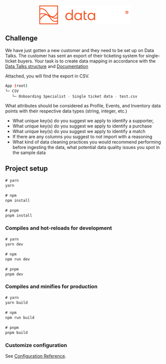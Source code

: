 <p align="center">
  <a href="https://data-talks.vercel.app/" target="_blank" rel="noopener noreferrer">
    <img width="300" src="public/data_talks.png" alt="Simplesign logo">
  </a>
</p>

## Challenge

We have just gotten a new customer and they need to be set up on Data Talks. The customer has sent an export of their ticketing system for single-ticket buyers. Your task is to create data mapping in accordance with the [Data Talks structure](https://www.datatalks.se/documentation/data-points/) and [Documentation ](https://www.datatalks.se/documentation/api-reference/)

Attached, you will find the export in CSV.

```bash
App (root)
└─ CSV
   └─ Onboarding Specialist - Single ticket data - test.csv
```

What attributes should be considered as Profile, Events, and Inventory data points with their respective data types (string, integer, etc.)

- What unique key(s) do you suggest we apply to identify a supporter,
- What unique key(s) do you suggest we apply to identify a purchase
- What unique key(s) do you suggest we apply to identify a match
- If there are any columns you suggest to not import with a reasoning
- What kind of data cleaning practices you would recommend performing before ingesting the data, what potential data quality issues you spot in the sample data

## Project setup

```
# yarn
yarn

# npm
npm install

# pnpm
pnpm install
```

### Compiles and hot-reloads for development

```
# yarn
yarn dev

# npm
npm run dev

# pnpm
pnpm dev
```

### Compiles and minifies for production

```
# yarn
yarn build

# npm
npm run build

# pnpm
pnpm build
```

### Customize configuration

See [Configuration Reference](https://vitejs.dev/config/).
